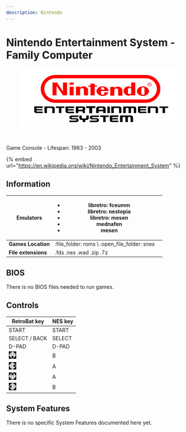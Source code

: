 ```yaml
---
description: Nintendo
---
```


# Nintendo Entertainment System - Family Computer

<figure><img src="https://raw.githubusercontent.com/fabricecaruso/es-theme-carbon/master/art/logos/nes.svg" alt=""><figcaption></figcaption></figure>

<figure><img src="https://upload.wikimedia.org/wikipedia/commons/7/7d/Family_Computer_logo.svg" alt=""><figcaption></figcaption></figure>

Game Console - Lifespan: 1983 - 2003

{% embed url="https://en.wikipedia.org/wiki/Nintendo_Entertainment_System" %}

## Information

| **Emulators**       | <ul><li>libretro: fceumm</li><li>libretro: nestopia</li><li>libretro: mesen</li><li>mednafen</li><li>mesen</li></ul> |   |
| ------------------- | -------------------------------------------------------------------------------------------------------------------- | - |
| **Games Location**  | :file\_folder: roms \ :open\_file\_folder: snes                                                                      |   |
| **File extensions** | .fds .nes .wad .zip .7z                                                                                              |   |

## BIOS

There is no BIOS files needed to run games.

## Controls

| RetroBat key                                                                        | NES key |
| ----------------------------------------------------------------------------------- | ------- |
| START                                                                               | START   |
| SELECT / BACK                                                                       | SELECT  |
| D-PAD                                                                               | D-PAD   |
| ![A](<../../.gitbook/assets/image (1) (2).png>)                                     | B       |
| ![B](<../../.gitbook/assets/image (4) (1).png>)                                     | A       |
| <img src="../../.gitbook/assets/image (3) (1) (2).png" alt="" data-size="original"> | A       |
| <img src="../../.gitbook/assets/image (2) (1) (1).png" alt="" data-size="line">     | B       |

## System Features

There is no specific System Features documented here yet.
